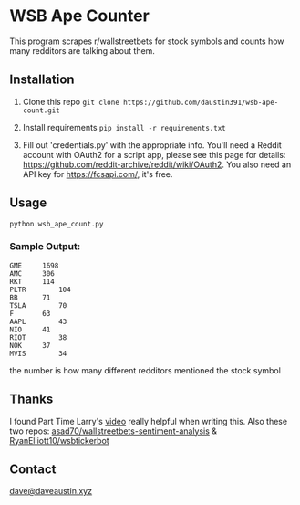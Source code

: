 # WSB Ape Counter
This program scrapes r/wallstreetbets for stock symbols and counts how many redditors are talking about them.


## Installation
1. Clone this repo
``git clone https://github.com/daustin391/wsb-ape-count.git ``

2. Install requirements
``pip install -r requirements.txt``

3. Fill out 'credentials.py' with the appropriate info. 
You'll need a Reddit account with OAuth2 for a script app, please see this page for details: <https://github.com/reddit-archive/reddit/wiki/OAuth2>. You also need an API key for <https://fcsapi.com/>, it's free.


## Usage
``python wsb_ape_count.py``

### Sample Output:
```
GME     1698
AMC     306
RKT     114
PLTR        104
BB      71
TSLA        70
F       63
AAPL        43
NIO     41
RIOT        38
NOK     37
MVIS        34
```
the number is how many different redditors mentioned the stock symbol


## Thanks

I found Part Time Larry's [video](https://www.youtube.com/watch?v=CJAdCLZaISw) really helpful when writing this. Also these two repos: [asad70/wallstreetbets-sentiment-analysis](https://github.com/asad70/wallstreetbets-sentiment-analysis) & [RyanElliott10/wsbtickerbot](https://github.com/RyanElliott10/wsbtickerbot)


## Contact

dave@daveaustin.xyz